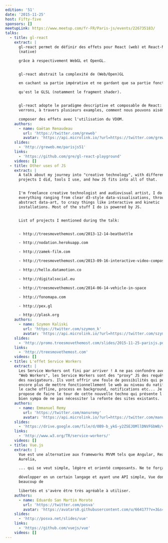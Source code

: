 ```yaml
---
edition: '51'
date: '2015-11-25'
host: Fifty-five
sponsors: []
meetupLink: https://www.meetup.com/fr-FR/Paris-js/events/226735183/
talks:
  - title: gl-react
    extract: |
      gl-react permet de définir des effets pour React (web) et React-Native
      (native)

      grâce à respectivement WebGL et OpenGL.


      gl-react abstrait la complexité de (Web/Open)GL

      en cachant sa partie impérative et ne gardant que sa partie fonctionnelle

      qu'est le GLSL (notamment le fragment shader).


      gl-react adopte le paradigme descriptive et composable de React: nous
      verrons, à travers plusieurs examples, comment nous pouvons aisément

      composer des effets avec l'utilisation du VDOM.
    authors:
      - name: Gaëtan Renaudeau
        url: 'https://twitter.com/greweb'
        avatar: 'https://api.microlink.io/?url=https://twitter.com/greweb&amps;embed=image.url'
    slides:
      - 'http://greweb.me/parisjs51'
    links:
      - 'https://github.com/gre/gl-react-playground'
    videos: []
  - title: Other uses of JS
    extract: |
      A talk about my journey into "creative technology", with different
      projects I did, tools I use, and how JS fits into all of that.


      I'm freelance creative technologist and audiovisual artist, I do
      everything ranging from clear d3-style data-visualisations, through
      abstract data-art, to crazy things like interactive and kinetic
      installations. Most of the stuff I do is powered by JS.


      List of projects I mentioned during the talk:


      - http://treesmovethemost.com/2013-12-14-beatbattle

      - http://nodation.herokuapp.com

      - http://zamek-film.com

      - http://treesmovethemost.com/2013-09-16-interactive-video-composer

      - http://hello.datamotion.co

      - http://digitalsocial.eu

      - http://treesmovethemost.com/2014-06-14-vehicle-in-space

      - http://fonomapa.com

      - http://pex.gl

      - http://plask.org
    authors:
      - name: Szymon Kaliski
        url: 'https://twitter.com/szymon_k'
        avatar: 'https://api.microlink.io/?url=https://twitter.com/szymon_k&amps;embed=image.url'
    slides:
      - 'http://promo.treesmovethemost.com/slides/2015-11-25-parisjs.pdf'
    links:
      - 'http://treesmovethemost.com'
    videos: []
  - title: L'effet Service Workers
    extract: |
      Les Service Workers ont fini par arriver ! A ne pas confondre avec les
      "Web Workers", les Service Workers sont des "proxy" JS des requêtes HTTP
      des navigateurs. Ils vont offrir une foule de possibilités qui permettront
      encore plus de mettre fonctionnellement le web au niveau du natif: revoir
      le cache offline, process en background, notifications etc... Je vous
      propose de faire le tour de cette nouvelle techno qui présente l'avantage
      bien sympa de ne pas nécessiter la refonte des sites existants.
    authors:
      - name: Emmanuel Remy
        url: 'https://twitter.com/manuremy'
        avatar: 'https://api.microlink.io/?url=https://twitter.com/manuremy&amps;embed=image.url'
    slides:
      - 'https://drive.google.com/file/d/0B9-b_ykG-y2ZSEJOMllDNVFGbW8/view'
    links:
      - 'http://www.w3.org/TR/service-workers/'
    videos: []
  - title: Vue.js
    extract: |
      Vue est une alternative aux frameworks MVVM tels que Angular, React,
      Aurelia,

      ... qui se veut simple, légère et orienté composants. Ne te forçant pas à

      développer en un certain langage et ayant une API simple, Vue donne
      beaucoup de

      libertés et s'avère être très agréable à utiliser.
    authors:
      - name: Eduardo San Martin Morote
        url: 'https://twitter.com/posva'
        avatar: 'https://avatars0.githubusercontent.com/u/664177?v=3&s=460'
    slides:
      - 'http://posva.net/slides/vue'
    links:
      - 'https://github.com/vuejs/vue'
    videos: []
---
```

